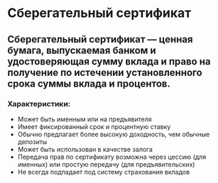 # Сберегательный сертификат

## Сберегательный сертификат — ценная бумага, выпускаемая банком и удостоверяющая сумму вклада и право на получение по истечении установленного срока суммы вклада и процентов. 

### Характеристики:

- Может быть именным или на предъявителя
- Имеет фиксированный срок и процентную ставку
- Обычно предлагает более высокую доходность, чем обычные депозиты
- Может быть использован в качестве залога
- Передача прав по сертификату возможна через цессию (для именных) или простую передачу (для предъявительских)
- Не всегда подпадает под систему страхования вкладов
